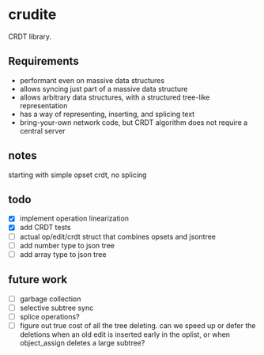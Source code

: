 # crudite

CRDT library.

## Requirements

- performant even on massive data structures
- allows syncing just part of a massive data structure
- allows arbitrary data structures, with a structured tree-like representation
- has a way of representing, inserting, and splicing text
- bring-your-own network code, but CRDT algorithm does not require a central server

## notes

starting with simple opset crdt, no splicing


## todo

- [x] implement operation linearization
- [x] add CRDT tests
- [ ] actual op/edit/crdt struct that combines opsets and jsontree
- [ ] add number type to json tree
- [ ] add array type to json tree

## future work

- [ ] garbage collection
- [ ] selective subtree sync
- [ ] splice operations?
- [ ] figure out true cost of all the tree deleting. can we speed up or defer the deletions when an old edit is inserted early in the oplist, or when object_assign deletes a large subtree?
